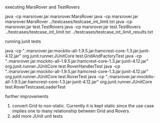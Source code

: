 executing MarsRover and TestRovers 

java -cp marsrover.jar marsrover.MarsRover
java -cp marsrover.jar marsrover.MarsRover ../testcases/testcase_int_limit.txt
java -cp marsrover.jar test.TestRovers
java -cp marsrover.jar test.TestRovers ../testcases/testcase_int_limit.txt ../testcases/testcase_int_limit_results.txt 

running junit tests

java -cp ".:marsrover.jar:mockito-all-1.9.5.jar:hamcrest-core-1.3.jar:junit-4.12.jar" org.junit.runner.JUnitCore test.GridAndFactoryTest
java -cp ".:marsrover.jar:mockito-all-1.9.5.jar:hamcrest-core-1.3.jar:junit-4.12.jar" org.junit.runner.JUnitCore test.RoverHandlerTest
java -cp ".:marsrover.jar:mockito-all-1.9.5.jar:hamcrest-core-1.3.jar:junit-4.12.jar" org.junit.runner.JUnitCore test.RoverTest
java -cp ".:marsrover.jar:mockito-all-1.9.5.jar:hamcrest-core-1.3.jar:junit-4.12.jar" org.junit.runner.JUnitCore test.RoverTestcaseLoaderTest

further improvements 

1. convert Grid to non-static. Currently it is kept static since the use case 
	implies one to many relationship between Grid and Rovers.
2. add more JUnit unit tests   